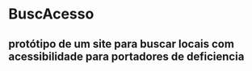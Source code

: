 # BuscAcesso

## protótipo de um site para buscar locais com acessibilidade para portadores de deficiencia
